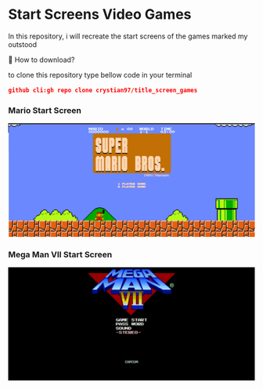 # Start Screens Video Games

In this repository, i will recreate the start screens of the games marked my outstood

🤔 How to download?

to clone this repository type bellow code in your terminal

```json
github cli:gh repo clone crystian97/title_screen_games

```

### Mario Start Screen

![Untitled](readme/Start%20Screens%20Video%20Games%20211d10e35f134d12a5a09431d0c7de32/Untitled.png)

### Mega Man VII Start Screen

![Untitled](readme/Start%20Screens%20Video%20Games%20211d10e35f134d12a5a09431d0c7de32/Untitled%201.png)